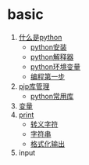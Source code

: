 # basic

1. [什么是python](00-python/00-什么是python.md)
   - [python安装](00-python/01-python安装.md)
   - [python解释器](00-python/02-python解释器.md)
   - [python环境变量](00-python/03-python环境变量.md)
   - [编程第一步](00-python/04-编程第一步.ipynb)
2. [pip库管理](01-pip/00-pip.md)
   - [python常用库](01-pip/01-常用库.md)
3. [变量]()
4. [print]()
   - [转义字符]()
   - [字符串]()
   - [格式化输出]()
5. input
